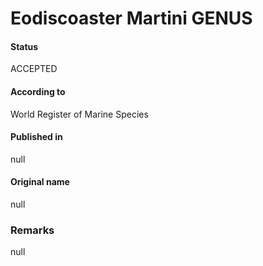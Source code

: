 Eodiscoaster Martini GENUS
=======

#### Status
ACCEPTED

#### According to
World Register of Marine Species

#### Published in
null

#### Original name
null

### Remarks
null